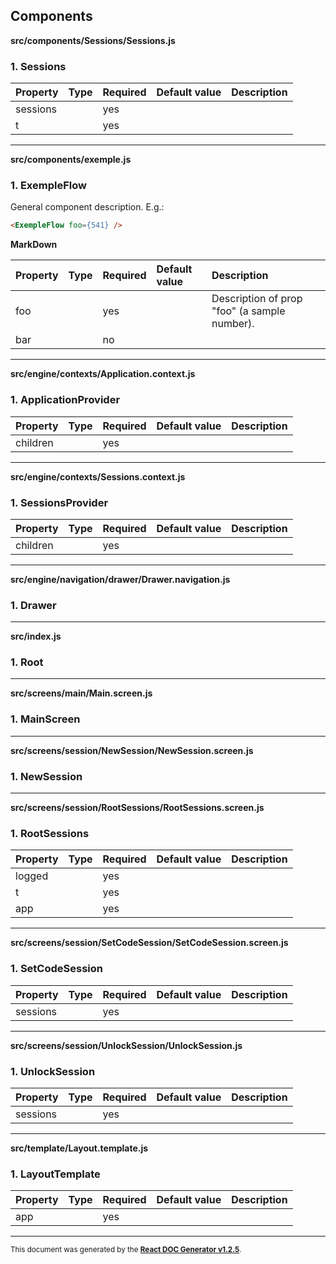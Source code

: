 Components
----------

**src/components/Sessions/Sessions.js**

### 1. Sessions




Property | Type | Required | Default value | Description
:--- | :--- | :--- | :--- | :---
sessions||yes||
t||yes||
-----
**src/components/exemple.js**

### 1. ExempleFlow

General component description.
E.g.:
```html
<ExempleFlow foo={541} />
```


 __MarkDown__   




Property | Type | Required | Default value | Description
:--- | :--- | :--- | :--- | :---
foo||yes||Description of prop &quot;foo&quot; (a sample number).
bar||no||
-----
**src/engine/contexts/Application.context.js**

### 1. ApplicationProvider




Property | Type | Required | Default value | Description
:--- | :--- | :--- | :--- | :---
children||yes||
-----
**src/engine/contexts/Sessions.context.js**

### 1. SessionsProvider




Property | Type | Required | Default value | Description
:--- | :--- | :--- | :--- | :---
children||yes||
-----
**src/engine/navigation/drawer/Drawer.navigation.js**

### 1. Drawer




-----
**src/index.js**

### 1. Root




-----
**src/screens/main/Main.screen.js**

### 1. MainScreen




-----
**src/screens/session/NewSession/NewSession.screen.js**

### 1. NewSession




-----
**src/screens/session/RootSessions/RootSessions.screen.js**

### 1. RootSessions




Property | Type | Required | Default value | Description
:--- | :--- | :--- | :--- | :---
logged||yes||
t||yes||
app||yes||
-----
**src/screens/session/SetCodeSession/SetCodeSession.screen.js**

### 1. SetCodeSession




Property | Type | Required | Default value | Description
:--- | :--- | :--- | :--- | :---
sessions||yes||
-----
**src/screens/session/UnlockSession/UnlockSession.js**

### 1. UnlockSession




Property | Type | Required | Default value | Description
:--- | :--- | :--- | :--- | :---
sessions||yes||
-----
**src/template/Layout.template.js**

### 1. LayoutTemplate




Property | Type | Required | Default value | Description
:--- | :--- | :--- | :--- | :---
app||yes||
-----

<sub>This document was generated by the <a href="https://github.com/marborkowski/react-doc-generator" target="_blank">**React DOC Generator v1.2.5**</a>.</sub>
